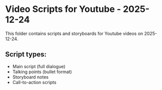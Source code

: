 # Video Scripts for Youtube - 2025-12-24

This folder contains scripts and storyboards for Youtube videos on 2025-12-24.

## Script types:
- Main script (full dialogue)
- Talking points (bullet format)
- Storyboard notes
- Call-to-action scripts
